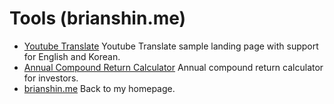 # Tools (brianshin.me)

 - [Youtube Translate](https://tools.brianshin.me/youtube-translate) Youtube Translate sample landing page with support for English and Korean.
 - [Annual Compound Return Calculator](https://tools.brianshin.me/annual-return-calculator) Annual compound return calculator for investors.
 - [brianshin.me](https://www.brianshin.me) Back to my homepage.